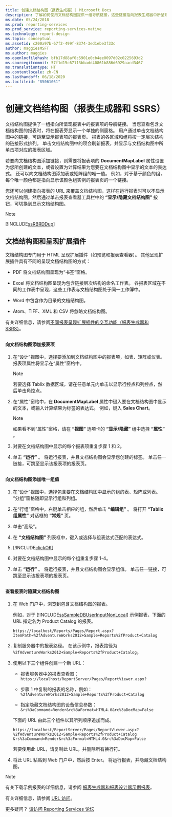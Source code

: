 ```yaml
---
title: 创建文档结构图（报表生成器）| Microsoft Docs
description: 了解如何使用文档结构图提供一组导航链接，这些链接指向报表生成器中所呈现报表中的报表项。
ms.date: 05/24/2018
ms.prod: reporting-services
ms.prod_service: reporting-services-native
ms.technology: report-design
ms.topic: conceptual
ms.assetid: c200a97b-67f2-499f-8374-3ed1ebe3f33c
author: maggiesMSFT
ms.author: maggies
ms.openlocfilehash: bfb17d88af0c5901e0cb4ee0097d02c0225693d2
ms.sourcegitcommit: 57f1d15c67113bbadd40861b886d6929aacd3467
ms.translationtype: HT
ms.contentlocale: zh-CN
ms.lasthandoff: 06/18/2020
ms.locfileid: "85061051"
---
```

# <a name="create-a-document-map-report-builder-and-ssrs"></a>创建文档结构图（报表生成器和 SSRS）

文档结构图提供了一组指向所呈现报表中的报表项的导航链接。 当您查看包含文档结构图的报表时，将在报表旁显示一个单独的侧窗格。 用户通过单击文档结构图中的链接，可跳至显示报表项的报表页。 报表的各区域和组将按一定层次结构的链接形式排列。 单击文档结构图中的项会刷新报表，并显示与文档结构图中所单击项对应的报表区域。  
  
 若要向文档结构图添加链接，则需要将报表项的 **DocumentMapLabel** 属性设置为您所创建的文本，或者设置为计算结果为您要在文档结构图中显示的文本的表达式。 还可以向文档结构图添加表或矩阵组的唯一值。 例如，对于基于颜色的组，每个唯一颜色都是指向显示该颜色组实例的报表页的一个链接。  
  
 您还可以创建指向报表的 URL 来覆盖文档结构图，这样在运行报表时可以不显示文档结构图，然后通过单击报表查看器工具栏中的 **“显示/隐藏文档结构图”** 按钮，可切换到显示文档结构图。  
  
> [!NOTE]  
>  [!INCLUDE[ssRBRDDup](../../includes/ssrbrddup-md.md)]  
  
##  <a name="document-maps-and-rendering-extensions"></a><a name="DocMapRenderExtensions"></a> 文档结构图和呈现扩展插件  
 文档结构图专门用于 HTML 呈现扩展插件（如预览和报表查看器）。 其他呈现扩展插件具有不同的呈现文档结构图的方式：  
  
-   PDF 将文档结构图呈现为“书签”窗格。  
  
-   Excel 将文档结构图呈现为包含链接层次结构的命名工作表。 各报表区域在不同的工作表中呈现，这些工作表与文档结构图处于同一工作簿中。  
  
-   Word 中包含作为目录的文档结构图。  
  
-   Atom、TIFF、XML 和 CSV 将忽略文档结构图。  
  
 有关详细信息，请参阅[不同报表呈现扩展插件的交互功能（报表生成器和 SSRS）](../../reporting-services/report-builder/interactive-functionality-different-report-rendering-extensions.md)。  
  
##  <a name="AddRptItemToMap"></a>   
#### <a name="to-add-a-report-item-to-a-document-map"></a>向文档结构图添加报表项  
  
1.  在“设计”视图中，选择要添加到文档结构图中的报表项，如表、矩阵或仪表。 报表项属性将显示在“属性”窗格中。  
  
    > [!NOTE]  
    >  若要选择 Tablix 数据区域，请在任意单元内单击以显示行控点和列控点，然后单击角控点。  
  
2.  在“属性”窗格中，在 **DocumentMapLabel** 属性中键入要在文档结构图中显示的文本，或输入计算结果为标签的表达式。 例如，键入 **Sales Chart**。  
  
    > [!NOTE]  
    >  如果看不到“属性”窗格，请在 **“视图”** 选项卡的 **“显示/隐藏”** 组中选择 **“属性”** 。  
  
3.  对要在文档结构图中显示的每个报表项重复步骤 1 和 2。  
  
4.  单击 **“运行”** 。 将运行报表，并且文档结构图会显示您创建的标签。 单击任一链接，可跳至显示该报表项的报表页。  

  
##  <a name="AddUniqueValuesToMap"></a>   
#### <a name="to-add-unique-group-values-to-a-document-map"></a>向文档结构图添加唯一组值  
  
1.  在“设计”视图中，选择包含要在文档结构图中显示的组的表、矩阵或列表。 “分组”窗格随即显示行组和列组。  
  
2.  在“行组”窗格中，右键单击相应的组，然后单击 **“编辑组”** 。 将打开 **“Tablix 组属性”** 对话框的 **“常规”** 页。  
  
3.  单击“高级”。  
  
4.  在 **“文档结构图”** 列表框中，键入或选择与组表达式匹配的表达式。  
  
5.  [!INCLUDE[clickOK](../../includes/clickok-md.md)]  
  
6.  对要在文档结构图中显示的每个组重复步骤 1-4。  
  
7.  单击 **“运行”** 。 将运行报表，并且文档结构图会显示组值。 单击任一链接，可跳至显示该报表项的报表页。  
  
##  <a name="HideMapWhenViewRpt"></a>   
#### <a name="to-hide-the-document-map-when-you-view-a-report"></a>查看报表时隐藏文档结构图  
  
1.  在 Web 门户中，浏览到包含文档结构图的报表。  
  
     例如，对于 [!INCLUDE[ssSampleDBUserInputNonLocal](../../includes/sssampledbuserinputnonlocal-md.md)] 示例报表，下面的 URL 指定名为 Product Catalog 的报表。  
  
    ```  
    https://localhost/Reports/Pages/Report.aspx?ItemPath=%2fAdventureWorks2012+Sample+Reports%2fProduct+Catalog  
    ```  
  
2.  复制服务器中的报表路径。 在该示例中，报表路径为 `%2fAdventureWorks2012+Sample+Reports%2fProduct+Catalog`。  
  
3.  使用以下三个组件创建一个新 URL：  
  
    -   报表服务器中的报表查看器： `https://localhost/ReportServer/Pages/ReportViewer.aspx?`  
  
    -   步骤 1 中复制的报表的名称，例如： `%2fAdventureWorks2012+Sample+Reports%2fProduct+Catalog`  
  
    -   指定隐藏文档结构图的设备信息参数： `&rs%3aCommand=Render&rc%3aFormat=HTML4.0&rc%3aDocMap=False`  
  
     下面的 URL 由此三个组件以其所列顺序追加而成。  
  
    ```  
    https://localhost/ReportServer/Pages/ReportViewer.aspx?  
    %2fAdventureWorks2012+Sample+Reports%2fProduct+Catalog  
    &rs%3aCommand=Render&rc%3aFormat=HTML4.0&rc%3aDocMap=False  
    ```  
  
     若要使用此 URL，请复制此 URL，并删除所有换行符。  
  
4.  将此 URL 粘贴到 Web 门户中，然后按 Enter。 将运行报表，并隐藏文档结构图。  
  
> [!NOTE]  
>  有关下载示例报表的详细信息，请参阅 [报表生成器和报表设计器示例报表](https://social.technet.microsoft.com/wiki/contents/articles/1093.reporting-services-samples-on-codeplex-sql-server-reporting-services-ssrs.aspx)。  
>   
  >  有关详细信息，请参阅 [URL 访问](../url-access-ssrs.md)。 


更多疑问？ [请访问 Reporting Services 论坛](https://go.microsoft.com/fwlink/?LinkId=620231)
